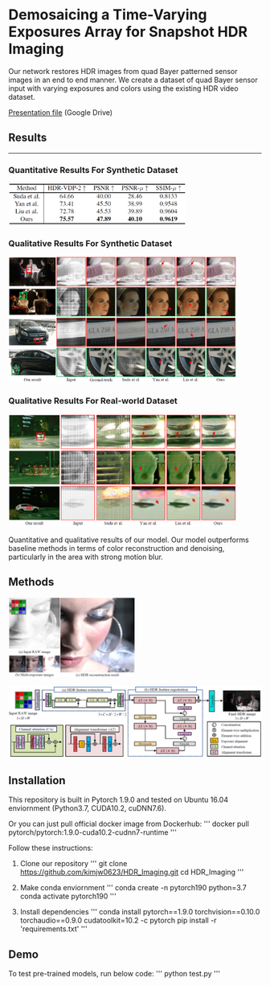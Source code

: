 # Demosaicing a Time-Varying Exposures Array for Snapshot HDR Imaging

Our network restores HDR images from quad Bayer patterned sensor images in an end to end manner.
We create a dataset of quad Bayer sensor input with varying exposures and colors using the existing HDR video dataset.

[Presentation file](https://drive.google.com/file/d/1sJswcXjly7GI8QgXUr1gs9F5Adcq33TW/view?usp=share_link) (Google Drive)

## Results
---

### Quantitative Results For Synthetic Dataset

<img src="static/quantitative_syn.PNG" width="70%" height="50%" title="quantitative_syn"></img>

### Qualitative Results For Synthetic Dataset

<img src="static/qualitative_syn.PNG" width="90%" height="50%" title="qualitative_syn"></img>

### Qualitative Results For Real-world Dataset

<img src="static/qualitative_real.PNG" width="90%" height="50%" title="qualitative_real"></img>

Quantitative and qualitative results of our model. Our model outperforms baseline methods in terms of color reconstruction and denoising, particularly in the area with strong motion blur.

## Methods

<img src="static/teaser.PNG" width="50%" height="50%" title="teaser"></img>

<img src="static/network.PNG" width="100%" height="50%" title="network"></img>

## Installation

This repository is built in Pytorch 1.9.0 and tested on Ubuntu 16.04 enviornment (Python3.7, CUDA10.2, cuDNN7.6).

Or you can just pull official docker image from Dockerhub:
'''
docker pull pytorch/pytorch:1.9.0-cuda10.2-cudnn7-runtime
'''

Follow these instructions:
1. Clone our repository
'''
git clone https://github.com/kimjw0623/HDR_Imaging.git
cd HDR_Imaging
'''

2. Make conda enviornment
'''
conda create -n pytorch190 python=3.7
conda activate pytorch190
'''

3. Install dependencies
'''
conda install pytorch==1.9.0 torchvision==0.10.0 torchaudio==0.9.0 cudatoolkit=10.2 -c pytorch
pip install -r 'requirements.txt'
'''

## Demo
To test pre-trained models, run below code:
'''
python test.py
'''
